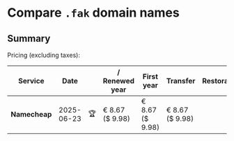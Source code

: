 # Compare `.fak` domain names

## Summary

Pricing (excluding taxes):

| Service | Date |  | / Renewed year | First year | Transfer | Restoration |
|--|--|--|--|--|--|--|
| **Namecheap** | 2025-06-23 | 🏆 | € 8.67<br>($ 9.98) | € 8.67<br>($ 9.98) | € 8.67<br>($ 9.98) |  |
